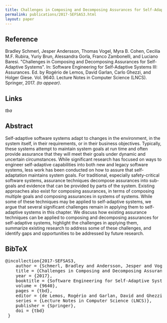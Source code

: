 ```yaml
---
title: Challenges in Composing and Decomposing Assurances for Self-Adaptive Systems
permalink: publications/2017-SEFSAS3.html
layout: paper
---
```


## Reference
Bradley Schmerl, Jesper Andersson, Thomas Vogel, Myra B. Cohen, Cecilia M.F. Rubira, Yuriy Brun, Alessandra Gorla, Franco Zambonelli, and Luciano Baresi. "Challenges in Composing and Decomposing Assurances for Self-Adaptive Systems". In: Software Engineering for Self-Adaptive Systems III: Assurances. Ed. by Rogério de Lemos, David Garlan, Carlo Ghezzi, and Holger Giese. Vol. 9640. Lecture Notes in Computer Science (LNCS). Springer, 2017. _(to appear)_.

## Links
_tba_

## Abstract
Self-adaptive software systems adapt to changes in the environment, in the system itself, in their requirements, or in their business objectives. Typically, these systems attempt to maintain system goals at run time and often provide assurance that they will meet their goals under dynamic and uncertain circumstances. While significant research has focused on ways to engineer self-adaptive capabilities into both new and legacy software systems, less work has been conducted on how to assure that self-adaptation maintains system goals. For traditional, especially safety-critical software systems, assurance techniques decompose assurances into sub-goals and evidence that can be provided by parts of the system. Existing approaches also exist for composing assurances, in terms of composing multiple goals and composing assurances in systems of systems. While some of these techniques may be applied to self-adaptive systems, we argue that several significant challenges remain in applying them to self-adaptive systems in this chapter. We discuss how existing assurance techniques can be applied to composing and decomposing assurances for self-adaptive systems, highlight the challenges in applying them, summarize existing research to address some of these challenges, and identify gaps and opportunities to be addressed by future research.

## BibTeX
<div class="bibtex">
<pre>@incollection{2017-SEFSAS3,
    author = {Schmerl, Bradley and Andersson, Jesper and Vogel, Thomas and Cohen, Myra B. and Rubira, Cecilia M.F. and Brun, Yuriy and Gorla, Alessandra and Zambonelli, Franco and Baresi, Luciano},
    title = {Challenges in Composing and Decomposing Assurances for Self-Adaptive Systems},
    year = {2017},
    booktitle = {Software Engineering for Self-Adaptive Systems III: Assurances},
    volume = {9640},
    pages = {tbd},
    editor = {de Lemos, Rogério and Garlan, David and Ghezzi, Carlo and Giese, Holger},
    series = {Lecture Notes in Computer Science (LNCS)},
    publisher = {Springer},
    doi = {tbd}
 }</pre>
  </div>
